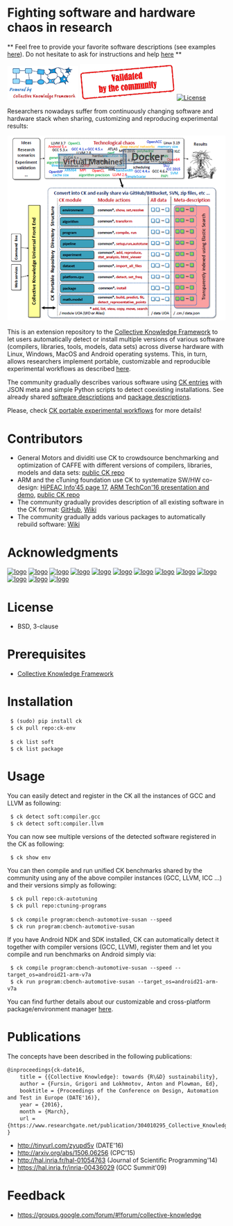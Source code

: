 Fighting software and hardware chaos in research
================================================

** Feel free to provide your favorite software descriptions (see examples [here](https://github.com/ctuning/ck-env/tree/master/soft)).
Do not hesitate to ask for instructions and help [here](https://groups.google.com/forum/#!forum/collective-knowledge) **

[![logo](https://github.com/ctuning/ck-guide-images/blob/master/logo-powered-by-ck.png)](http://cKnowledge.org)
[![logo](https://github.com/ctuning/ck-guide-images/blob/master/logo-validated-by-the-community-simple.png)](http://cTuning.org)
[![License](https://img.shields.io/badge/License-BSD%203--Clause-blue.svg)](https://opensource.org/licenses/BSD-3-Clause)

Researchers nowadays suffer from continuously changing
software and hardware stack when sharing, customizing
and reproducing experimental results:

![SW/HW chaos](https://github.com/ctuning/ck-guide-images/blob/master/image-mess.png)

This is an extension repository to the [Collective Knowledge Framework](https://github.com/ctuning/ck)
to let users automatically detect or install multiple versions of various software
(compilers, libraries, tools, models, data sets) 
across diverse hardware with Linux, Windows, MacOS and Android operating systems.
This, in turn, allows researchers implement portable, customizable and reproducible experimental workflows
as described [here](https://github.com/ctuning/ck/wiki/Portable-workflows).

The community gradually describes various software using [CK entries](https://github.com/ctuning/ck-env/tree/master/soft) 
with JSON meta and simple Python scripts to detect coexisting installations. 
See already shared [software descriptions](https://github.com/ctuning/ck/wiki/Shared-soft-descriptions)
and [package descriptions](https://github.com/ctuning/ck/wiki/Shared-packages).

Please, check [CK portable experimental workflows](https://github.com/ctuning/ck/wiki/Portable-workflows)
for more details!

Contributors
============
* General Motors and dividiti use CK to crowdsource benchmarking and optimization of CAFFE with different versions of compilers, libraries, models and data sets: [public CK repo](https://github.com/dividiti/ck-caffe)
* ARM and the cTuning foundation use CK to systematize SW/HW co-design: [HiPEAC Info'45 page 17](https://www.hipeac.net/assets/public/publications/newsletter/hipeacinfo45.pdf), [ARM TechCon'16 presentation and demo](http://schedule.armtechcon.com/session/know-your-workloads-design-more-efficient-systems), [public CK repo](https://github.com/ctuning/ck-wa)
* The community gradually provides description of all existing software in the CK format: [GitHub](https://github.com/ctuning/ck-env/tree/master/soft), [Wiki](https://github.com/ctuning/ck/wiki/Shared-soft-descriptions)
* The community gradually adds various packages to automatically rebuild software: [Wiki](https://github.com/ctuning/ck/wiki/Shared-packages)

Acknowledgments
===============

[![logo](http://cKnowledge.org/images/logo-gm_resize.png)](http://gm.com)
[![logo](http://cKnowledge.org/images/logo-arm.png)](http://arm.com)
[![logo](http://cKnowledge.org/images/stfc-logo.jpg)](http://www.hartree.stfc.ac.uk)
[![logo](http://cKnowledge.org/images/logo-dividiti.png)](http://dividiti.com)
[![logo](http://cKnowledge.org/images/logo-microsoft.png)](https://www.microsoft.com/en-us/research)
[![logo](http://cKnowledge.org/images/logo-university-of-cambridge2.png)](https://www.cam.ac.uk)
[![logo](http://cKnowledge.org/images/logo-pitt.png)](http://www.pitt.edu)
[![logo](http://cKnowledge.org/images/logo-imperial2.png)](https://www.imperial.ac.uk)
[![logo](http://cKnowledge.org/images/logo-university-of-edinburgh2.png)](http://www.ed.ac.uk)
[![logo](http://cKnowledge.org/images/logo_tetracom_resized.png)](http://tetracom.eu)
[![logo](http://cKnowledge.org/images/logo-rpi.png)](https://www.raspberrypi.org)
[![logo](http://cKnowledge.org/images/logo-xored.jpg)](http://xored.com)
[![logo](http://cKnowledge.org/images/CTuning_foundation_logo2.png)](http://cTuning.org)

License
=======
* BSD, 3-clause

Prerequisites
=============
* [Collective Knowledge Framework](http://github.com/ctuning/ck)

Installation
============

```
 $ (sudo) pip install ck
 $ ck pull repo:ck-env

 $ ck list soft
 $ ck list package

```

Usage
=====

You can easily detect and register in the CK all the instances of GCC and LLVM as following:
```
 $ ck detect soft:compiler.gcc
 $ ck detect soft:compiler.llvm
```

You can now see multiple versions of the detected software registered in the CK as following:
```
 $ ck show env
```

You can then compile and run unified CK benchmarks shared by the community using 
any of the above compiler instances (GCC, LLVM, ICC ...) and their versions simply as following:

```
 $ ck pull repo:ck-autotuning
 $ ck pull repo:ctuning-programs

 $ ck compile program:cbench-automotive-susan --speed
 $ ck run program:cbench-automotive-susan
```

If you have Android NDK and SDK installed, CK can automatically detect it together with compiler
versions (GCC, LLVM), register them and let you compile and run benchmarks on Android simply via:
```
 $ ck compile program:cbench-automotive-susan --speed --target_os=android21-arm-v7a
 $ ck run program:cbench-automotive-susan --target_os=android21-arm-v7a
```

You can find further details about our customizable and cross-platform package/environment manager
[here](https://github.com/ctuning/ck/wiki/Portable-workflows).

Publications
============

The concepts have been described in the following publications:

```
@inproceedings{ck-date16,
    title = {{Collective Knowledge}: towards {R\&D} sustainability},
    author = {Fursin, Grigori and Lokhmotov, Anton and Plowman, Ed},
    booktitle = {Proceedings of the Conference on Design, Automation and Test in Europe (DATE'16)},
    year = {2016},
    month = {March},
    url = {https://www.researchgate.net/publication/304010295_Collective_Knowledge_Towards_RD_Sustainability}
}
```

* http://tinyurl.com/zyupd5v (DATE'16)
* http://arxiv.org/abs/1506.06256 (CPC'15)
* http://hal.inria.fr/hal-01054763 (Journal of Scientific Programming'14)
* https://hal.inria.fr/inria-00436029 (GCC Summit'09)

Feedback
========
* https://groups.google.com/forum/#!forum/collective-knowledge

